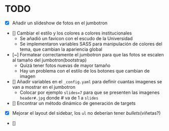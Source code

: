 # TODO

+ [x] Añadir un slideshow de fotos en el jumbotron  
+ [] Cambiar el estilo y los colores a colores institucionales
  * Se añadió un favicon con el escudo de la Universidad
  * Se implementaron variables SASS para manipulación de colores del tema, que cambian la apariencia global
+ [~] Formatear correctamente el jumbotron para que las fotos se escalen al tamaño del jumbotron(bootstrap)  
  * Quizá tener fotos nuevas de mayor tamaño  
  * Hay un problema con el estilo de los botones que cambian de imagen
+ [] Añadir variables en el `_config.yaml` para definir cuantas imagenes se van a mostrar en el jumbotron  
  * Colocar por ejemplo `slides=7` para que se presenten las imagenes `header#.jpg` donde # va de 1 a `slides`  
+ [] Encontrar un método dinámico de generación de targets
+ [x] Mejorar el layout del sidebar, los `ul` no deberían tener _bullets_(viñetas?)
+ [] 
